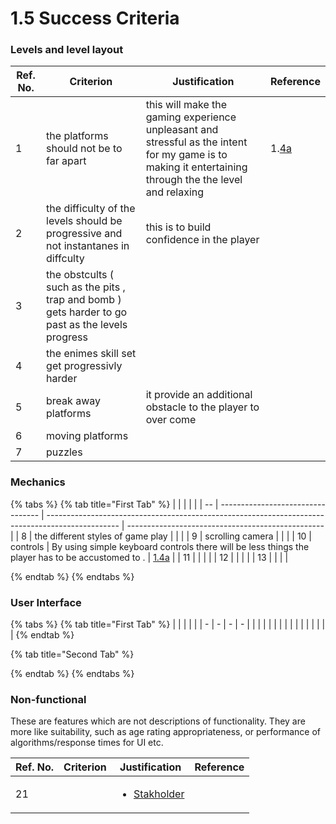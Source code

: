 # 1.5 Success Criteria

### Levels and level layout

| Ref. No. | Criterion                                                                                         | Justification                                                                                                                                              | Reference                                                               |
| -------- | ------------------------------------------------------------------------------------------------- | ---------------------------------------------------------------------------------------------------------------------------------------------------------- | ----------------------------------------------------------------------- |
| 1        | the platforms should not be to far apart                                                          | this will make the gaming  experience  unpleasant and stressful as the intent for my game is to making it entertaining through the the level and relaxing  | 1.[4a](1.4a-features-of-the-proposed-solution.md#levels-and-challenges) |
| 2        | the difficulty of the levels should be progressive and not instantanes in diffculty               | this is to build confidence in the player                                                                                                                  |                                                                         |
| 3        | the obstcults ( such as the pits , trap and bomb ) gets harder to go past as the levels progress  |                                                                                                                                                            |                                                                         |
| 4        | the enimes skill set get progressivly harder                                                      |                                                                                                                                                            |                                                                         |
| 5        | break away platforms                                                                              | it provide an additional obstacle to the player to over come                                                                                               |                                                                         |
| 6        | moving platforms                                                                                  |                                                                                                                                                            |                                                                         |
| 7        | puzzles                                                                                           |                                                                                                                                                            |                                                                         |

### Mechanics

{% tabs %}
{% tab title="First Tab" %}
|    |                                   |                                                                                                  |                                                   |
| -- | --------------------------------- | ------------------------------------------------------------------------------------------------ | ------------------------------------------------- |
| 8  | the different styles of game play |                                                                                                  |                                                   |
| 9  | scrolling camera                  |                                                                                                  |                                                   |
| 10 | controls                          | By using simple keyboard controls there will be less things the player has to be accustomed to . | [1.4a](1.4a-features-of-the-proposed-solution.md) |
| 11 |                                   |                                                                                                  |                                                   |
| 12 |                                   |                                                                                                  |                                                   |
| 13 |                                   |                                                                                                  |                                                   |


{% endtab %}
{% endtabs %}







### User Interface

{% tabs %}
{% tab title="First Tab" %}
|   |   |   |   |
| - | - | - | - |
|   |   |   |   |
|   |   |   |   |
|   |   |   |   |
{% endtab %}

{% tab title="Second Tab" %}

{% endtab %}
{% endtabs %}





### Non-functional

These are features which are not descriptions of functionality. They are more like suitability, such as age rating appropriateness, or performance of algorithms/response times for UI etc.

| Ref. No. | Criterion | Justification                                                  | Reference |
| -------- | --------- | -------------------------------------------------------------- | --------- |
| 21       |           | <ul><li><a href="1.2-stakeholders.md">Stakholder</a></li></ul> |           |
